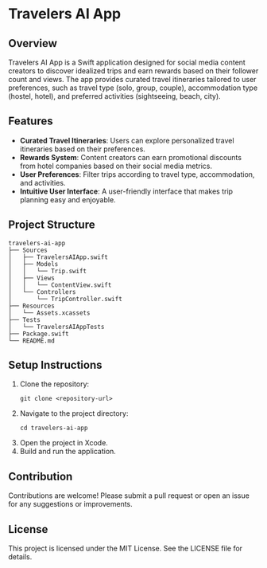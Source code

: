 # Travelers AI App

## Overview
Travelers AI App is a Swift application designed for social media content creators to discover idealized trips and earn rewards based on their follower count and views. The app provides curated travel itineraries tailored to user preferences, such as travel type (solo, group, couple), accommodation type (hostel, hotel), and preferred activities (sightseeing, beach, city).

## Features
- **Curated Travel Itineraries**: Users can explore personalized travel itineraries based on their preferences.
- **Rewards System**: Content creators can earn promotional discounts from hotel companies based on their social media metrics.
- **User Preferences**: Filter trips according to travel type, accommodation, and activities.
- **Intuitive User Interface**: A user-friendly interface that makes trip planning easy and enjoyable.

## Project Structure
```
travelers-ai-app
├── Sources
│   ├── TravelersAIApp.swift
│   ├── Models
│   │   └── Trip.swift
│   ├── Views
│   │   └── ContentView.swift
│   └── Controllers
│       └── TripController.swift
├── Resources
│   └── Assets.xcassets
├── Tests
│   └── TravelersAIAppTests
├── Package.swift
└── README.md
```

## Setup Instructions
1. Clone the repository:
   ```
   git clone <repository-url>
   ```
2. Navigate to the project directory:
   ```
   cd travelers-ai-app
   ```
3. Open the project in Xcode.
4. Build and run the application.

## Contribution
Contributions are welcome! Please submit a pull request or open an issue for any suggestions or improvements.

## License
This project is licensed under the MIT License. See the LICENSE file for details.
